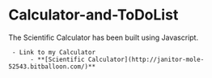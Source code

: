 # Calculator-and-ToDoList
The Scientific Calculator has been built using Javascript.

```
 - Link to my Calculator
	  - **[Scientific Calculator](http://janitor-mole-52543.bitballoon.com/)**
	  
```


